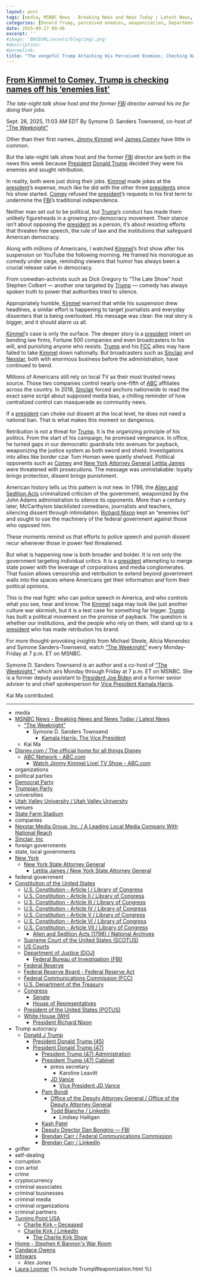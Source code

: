 ```yaml
---
layout: post
tags: [media, MSNBC News - Breaking News and News Today / Latest News, “The Weeknight”, Symone D. Sanders Townsend, Kamala Harris –  The Vice President, Kai Ma, Disney.com / The official home for all things Disney, ABC Network - ABC.com, Watch Jimmy Kimmel Live! TV Show - ABC.com, organizations, political parties, Democrat Party, Trumpian Party, universities, Utah Valley University / Utah Valley University, venues, State Farm Stadium, companies, Nexstar Media Group Inc. / A Leading Local Media Company With National Reach, Sinclair Inc, foreign governments, state local governments, New York, New York State Attorney General, Letitia James / New York State Attorney General, federal government, Constitution of the United States, U.S. Constitution - Article I / Library of Congress, U.S. Constitution - Article II / Library of Congress, U.S. Constitution - Article III / Library of Congress, U.S. Constitution - Article IV / Library of Congress, U.S. Constitution - Article V / Library of Congress, U.S. Constitution - Article VI / Library of Congress, U.S. Constitution - Article VII / Library of Congress, Alien and Sedition Acts (1798) / National Archives, Supreme Court of the United States (SCOTUS), US Courts, Department of Justice (DOJ), Federal Bureau of Investigation (FBI), Federal Reserve, Federal Reserve Board - Federal Reserve Act, Federal Communications Commission (FCC), U.S. Department of the Treasury, Congress, Senate, House of Representatives, President of the United States (POTUS), White House (WH), President Richard Nixon, Trump autocracy, Donald J Trump, President Donald Trump (45), President Donald Trump (47), President Trump (47) Administration, President Trump (47) Cabinet, press secretary, Karoline Leavitt, JD Vance, Vice President JD Vance, Pam Bondi, Office of the Deputy Attorney General / Office of the Deputy Attorney General, Todd Blanche / LinkedIn, Lindsey Halligan, Kash Patel, Deputy Director Dan Bongino — FBI, Brendan Carr / Federal Communications Commission, Brendan Carr / LinkedIn, grifter, self-dealing, corruption, con artist, crime, cryptocurrency, criminal associates, criminal businesses, criminal media, criminal organizations, criminal partners, Turning Point USA, Charlie Kirk – Deceased, Charlie Kirk / LinkedIn, The Charlie Kirk Show, Home - Stephen K Bannon’s War Room, Candace Owens, Infowars, Alex Jones, Laura Loomer]
categories: [Donald Trump, perceived enemies, weaponization, Department of Justice (DOJ), Pam Bondi, Lindsey Halligan, Federal Communications Commission (FCC), Federal Bureau of Investigation (FBI), ABC, Disney, James Comey, Jimmy Kimmel]
date: 2025-09-27 09:46
excerpt: ''
#image: 'BASEURL/assets/blog/img/.png'
#description:
#permalink:
title: "The venge​ful Trump Attacking His Perceived Enemies; Checking Names Off His List"
---
```



## [From Kimmel to Comey, Trump is checking names off his ‘enemies list’](https://www.msnbc.com/opinion/msnbc-opinion/trump-comey-indictment-kimmel-enemies-list-retribution-rcna233872)

*The late-night talk show host and the former [FBI](https://www.fbi.gov/) director earned his ire for doing their jobs.*

Sept. 26, 2025, 11:03 AM EDT
By Symone D. Sanders Townsend, co-host of ["The Weeknight"](https://www.msnbc.com/weeknight)

Other than their first names, [Jimmy Kimmel](https://abc.com/show/9bfe2f4f-41ad-4492-a6dd-0b67db180543) and [James Comey](https://www.fbi.gov/history/directors/james-b-comey) have little in common.

But the late-night talk show host and the former [FBI](https://www.fbi.gov/) director are both in the news this week because [President](https://www.whitehouse.gov/) [Donald Trump](https://www.donaldjtrump.com/) decided they were his enemies and sought retribution.

In reality, both were just doing their jobs. [Kimmel](https://abc.com/show/9bfe2f4f-41ad-4492-a6dd-0b67db180543) made jokes at the [president](https://www.whitehouse.gov/)’s expense, much like he did with the other three [presidents](https://www.whitehouse.gov/) since his show started. [Comey](https://www.fbi.gov/history/directors/james-b-comey) refused the [president](https://www.whitehouse.gov/)’s requests in his first term to undermine the [FBI](https://www.fbi.gov/)’s traditional independence.

Neither man set out to be political, but [Trump](https://www.donaldjtrump.com/)’s conduct has made them unlikely figureheads in a growing pro-democracy movement. Their stance isn’t about opposing the [president](https://www.whitehouse.gov/) as a person; it’s about resisting efforts that threaten free speech, the rule of law and the institutions that safeguard American democracy.

Along with millions of Americans, I watched [Kimmel](https://abc.com/show/9bfe2f4f-41ad-4492-a6dd-0b67db180543)’s first show after his suspension on YouTube the following morning. He framed his monologue as comedy under siege, reminding viewers that humor has always been a crucial release valve in democracy.

From comedian-activists such as Dick Gregory to “The Late Show” host Stephen Colbert — another one targeted by [Trump](https://www.donaldjtrump.com/) — comedy has always spoken truth to power that authorities tried to silence.

Appropriately humble, [Kimmel](https://abc.com/show/9bfe2f4f-41ad-4492-a6dd-0b67db180543) warned that while his suspension drew headlines, a similar effort is happening to target journalists and everyday dissenters that is being overlooked. His message was clear: the real story is bigger, and it should alarm us all.

[Kimmel](https://abc.com/show/9bfe2f4f-41ad-4492-a6dd-0b67db180543)’s case is only the surface. The deeper story is a [president](https://www.whitehouse.gov/) intent on bending law firms, Fortune 500 companies and even broadcasters to his will, and punishing anyone who resists. [Trump](https://www.donaldjtrump.com/) and his [FCC](https:www.fcc.gov/) allies may have failed to take [Kimmel](https://abc.com/show/9bfe2f4f-41ad-4492-a6dd-0b67db180543) down nationally. But broadcasters such as [Sinclair](https://sbgi.net/) and [Nexstar](https://www.nexstar.tv/), both with enormous business before the administration, have continued to bend.

Millions of Americans still rely on local TV as their most trusted news source. Those two companies control nearly one-fifth of [ABC](https://abc.com/) affiliates across the country. In 2018, [Sinclair](https://sbgi.net/) forced anchors nationwide to read the exact same script about supposed media bias, a chilling reminder of how centralized control can masquerade as community news.

If a [president](https://www.whitehouse.gov/) can choke out dissent at the local level, he does not need a national ban. That is what makes this moment so dangerous.

Retribution is not a threat for [Trump](https://www.donaldjtrump.com/). It is the organizing principle of his politics. From the start of his campaign, he promised vengeance. In office, he turned gaps in our democratic guardrails into avenues for payback, weaponizing the justice system as both sword and shield. Investigations into allies like border czar Tom Homan were quietly shelved. Political opponents such as [Comey](https://www.fbi.gov/history/directors/james-b-comey) and [New York](https://www.ny.gov/) [Attorney General](https://ag.ny.gov/) [Letitia James](https://ag.ny.gov/about/meet-letitia-james) were threatened with prosecutions. The message was unmistakable: loyalty brings protection, dissent brings punishment.

American history tells us this pattern is not new. In 1798, the [Alien and Sedition Acts](https://www.archives.gov/milestone-documents/alien-and-sedition-acts) criminalized criticism of the government, weaponized by the John Adams administration to silence its opponents. More than a century later, McCarthyism blacklisted comedians, journalists and teachers, silencing dissent through intimidation. [Richard Nixon](https://www.nixonlibrary.gov/) kept an “enemies list” and sought to use the machinery of the federal government against those who opposed him.

These moments remind us that efforts to police speech and punish dissent recur whenever those in power feel threatened.

But what is happening now is both broader and bolder. It is not only the government targeting individual critics. It is a [president](https://www.whitehouse.gov/) attempting to merge state power with the leverage of corporations and media conglomerates. That fusion allows censorship and retribution to extend beyond government walls into the spaces where Americans get their information and form their political opinions.

This is the real fight: who can police speech in America, and who controls what you see, hear and know. The [Kimmel](https://abc.com/show/9bfe2f4f-41ad-4492-a6dd-0b67db180543) saga may look like just another culture war skirmish, but it is a test case for something far bigger. [Trump](https://www.donaldjtrump.com/) has built a political movement on the promise of payback. The question is whether our institutions, and the people who rely on them, will stand up to a [president](https://www.whitehouse.gov/) who has made retribution his brand.

For more thought-provoking insights from Michael Steele, Alicia Menendez and Symone Sanders-Townsend, watch [“The Weeknight”](https://www.msnbc.com/weeknight) every Monday-Friday at 7 p.m. ET on MSNBC.

Symone D. Sanders Townsend is an author and a co-host of ["The Weeknight,"](https://www.msnbc.com/weeknight) which airs Monday through Friday at 7 p.m. ET on MSNBC. She is a former deputy assistant to [President Joe Biden](https://bidenwhitehouse.archives.gov/) and a former senior adviser to and chief spokesperson for [Vice President Kamala Harris](https://bidenwhitehouse.archives.gov/administration/vice-president-harris/).

Kai Ma contributed.

----
- media
- [MSNBC News - Breaking News and News Today / Latest News](https://www.msnbc.com/)
    - [“The Weeknight”](https://www.msnbc.com/weeknight)
        - Symone D. Sanders Townsend
            - [Kamala Harris: The Vice President](https://bidenwhitehouse.archives.gov/administration/vice-president-harris/)
    - Kai Ma
- [Disney.com / The official home for all things Disney](https://www.disney.com/)
    - [ABC Network - ABC.com](https://abc.com/)
        - [Watch Jimmy Kimmel Live! TV Show - ABC.com](https://abc.com/show/9bfe2f4f-41ad-4492-a6dd-0b67db180543)
- organizations
- political parties
- [Democrat Party](https://www.democrats.org/)
- [Trumpian Party](https://www.gop.com/)
- universities
- [Utah Valley University / Utah Valley University](https://www.uvu.edu/)
- venues
- [State Farm Stadium](https://www.statefarmstadium.com/)
- companies
- [Nexstar Media Group, Inc. / A Leading Local Media Company With National Reach](https://www.nexstar.tv/)
- [Sinclair, Inc](https://sbgi.net/)
- foreign governments
- state, local governments 
- [New York](https://www.ny.gov/)
    - [New York State Attorney General](https://ag.ny.gov/)
        - [Letitia James / New York State Attorney General](https://ag.ny.gov/about/meet-letitia-james)
- federal government
- [Constitution of the United States](https://constitution.congress.gov/constitution/)
    - [U.S. Constitution - Article I / Library of Congress](https://constitution.congress.gov/constitution/article-1/)
    - [U.S. Constitution - Article II / Library of Congress](https://constitution.congress.gov/constitution/article-2/)
    - [U.S. Constitution - Article III / Library of Congress](https://constitution.congress.gov/constitution/article-3/)
    - [U.S. Constitution - Article IV / Library of Congress](https://constitution.congress.gov/constitution/article-4/)
    - [U.S. Constitution - Article V / Library of Congress](https://constitution.congress.gov/constitution/article-5/)
    - [U.S. Constitution - Article VI / Library of Congress](https://constitution.congress.gov/constitution/article-6/)
    - [U.S. Constitution - Article VII / Library of Congress](https://constitution.congress.gov/constitution/article-7/)
        - [Alien and Sedition Acts (1798) / National Archives](https://www.archives.gov/milestone-documents/alien-and-sedition-acts)
    - [Supreme Court of the United States (SCOTUS)](https://www.supremecourt.gov/)
    - [US Courts](https://www.uscourts.gov/)
    - [Department of Justice (DOJ)](https://www.justice.gov/)
        - [Federal Bureau of Investigation (FBI)](https://www.fbi.gov/)
    - [Federal Reserve](https;//www.federalreserve.gov/)
    - [Federal Reserve Board - Federal Reserve Act](https://www.federalreserve.gov/aboutthefed/fract.htm)
    - [Federal Communications Commission (FCC)](https://www.fcc.gov/)
    - [U.S. Department of the Treasury](https://home.treasury.gov/)
    - [Congress](https://www.congress.gov/)
        - [Senate](https://www.senate.gov/)
        - [House of Representatives](https://www.house.gov/)
     - [President of the United States (POTUS)](https://www.whitehouse.gov/)
    - [White House (WH)](https://www.whitehouse.gov/)
        - [President Richard Nixon](https://www.nixonlibrary.gov/)
- Trump autocracy
    - [Donald J Trump](https://www.donaldjtrump.com/)
        - [President Donald Trump (45)](https://trumpwhitehouse.archives.gov/)
        - [President Donald Trump (47)](https://www.whitehouse.gov/administration/donald-j-trump/)
            - [President Trump (47) Administration](https://www.whitehouse.gov/administration/)
            - [President Trump (47) Cabinet](https://www.whitehouse.gov/administration/the-cabinet/)
                - press secretary
                    - Karoline Leavitt
              - [JD Vance](https://www.linkedin.com/in/jd-vance-770a9047/)
                - [Vice President JD Vance](https://www.whitehouse.gov/administration/jd-vance/)
            - [Pam Bondi](https://www.justice.gov/ag/staff-profile/meet-attorney-general)
                - [Office of the Deputy Attorney General / Office of the Deputy Attorney General](https://www.justice.gov/dag)
                - [Todd Blanche / LinkedIn](https://www.linkedin.com/in/toddblanche/)
                    - Lindsey Halligan 
            - [Kash Patel](https://www.fbi.gov/about/leadership-and-structure/director-patel)
           - [Deputy Director Dan Bongino — FBI](https://www.fbi.gov/about/leadership-and-structure/deputy-director-dan-bongino)
            - [Brendan Carr / Federal Communications Commission](https://www.fcc.gov/about/leadership/brendan-carr)
            - [Brendan Carr / LinkedIn](https://www.linkedin.com/in/brendan-carr-0030b126/)
- grifter
- self-dealing
- corruption
- con artist
- crime
- cryptocurrency
- criminal associates
- criminal businesses
- criminal media
- criminal organizations
- criminal partners
- [Turning Point USA](https://www.tpusa.com/)
    - [Charlie Kirk – Deceased](https://www.charliekirk.com/)
    - [Charlie Kirk / LinkedIn](https://www.linkedin.com/in/charlie-kirk/)
        - [The Charlie Kirk Show](https://thecharliekirkshow.com/)
- [Home - Stephen K Bannon's War Room](https://warroom.org/)
- [Candace Owens](https://www.candaceowens.com/)
- [Infowars](https://www.infowars.com/)
    - Alex Jones
- [Laura Loomer](https://loomered.com/)
{% include TrumpWeaponization.html %}
